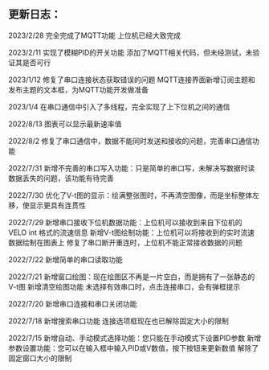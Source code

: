 ## 更新日志：

2023/2/28
完全完成了MQTT功能
上位机已经大致完成

2023/2/11
实现了模糊PID的开关功能
添加了MQTT相关代码，但未经测试，未验证其是否可行

2023/1/12
修复了串口连接状态获取错误的问题
MQTT连接界面新增订阅主题和发布主题的文本框，为MQTT功能开发做准备

2023/1/4
在串口通信中引入了多线程，完全实现了上下位机之间的通信

2022/8/13
图表可以显示最新速率值

2022/8/2
修复了串口通信中，数据不能同时发送和接收的问题，完善串口通信功能

2022/7/31
新增不完善的串口写入功能：只是简单的串口写，未解决写数据时读数据丢失的问题，该功能有待完善

2022/7/30
优化了V-t图的显示：绘满整张图时，不再清空图像，而是坐标整体左移，使显示更具有连贯性

2022/7/29
新增串口接收下位机数据功能：上位机可以接收到来自下位机的 VELO int 格式的流速信息
新增V-t图绘制功能：上位机可以将接收到的实时流速数据绘制在图表上
修复了串口断开重连时，上位机不能正常接收数据的问题

2022/7/22
新增简单的串口读取功能

2022/7/21
新增窗口绘图：现在绘图区不再是一片空白，而是拥有了一张静态的V-t图
新增清空绘图功能
未选择有效串口时，点击连接串口，会有弹框提示

2022/7/20
新增串口连接和串口关闭功能

2022/7/18
新增搜索串口功能
连接选项框现在也已解除固定大小的限制

2022/7/15
新增自动、手动模式选择功能：您只能在手动模式下设置PID参数
新增参数设置功能：您可以在输入框中输入PID或V数值，按下按钮来更新数值
解除了固定窗口大小的限制
